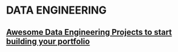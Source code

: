 # DATA ENGINEERING

## [Awesome Data Engineering Projects to start building your portfolio](https://www.linkedin.com/posts/ginacostag_python-data-datascience-activity-7074030004233228288-jMc2/?utm_source=share&utm_medium=member_ios)

